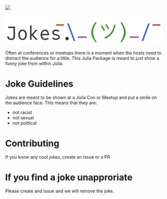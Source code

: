 
[![][docs-dev-img]][docs-dev-url] 

[docs-dev-img]: https://img.shields.io/badge/docs-dev-blue.svg
[docs-dev-url]: https://cityjumper.github.io/Jokes.jl/dev


![](docs/src/assets/jokeslogo.png)

Often at conferences or meetups there is a moment when the hosts need to distract the audience for a little. This Julia Package is meant to just show a funny joke from within Julia.

# Joke Guidelines

Jokes are meant to be shown at a Julia Con or Meetup and put a smile on the audience face. This means that they are:

* not racist
* not sexual
* not political

# Contributing

If you know any cool jokes, create an Issue or a PR

# If you find a joke unapproriate
Please create and issue and we will remove the joke.
